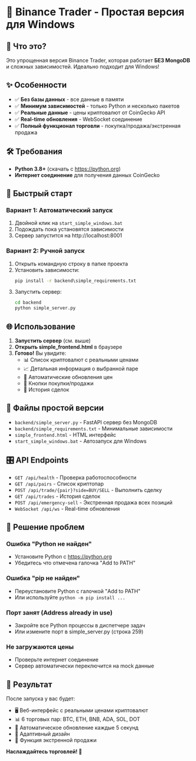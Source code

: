 # 🚀 Binance Trader - Простая версия для Windows

## 🎯 Что это?

Это упрощенная версия Binance Trader, которая работает **БЕЗ MongoDB** и сложных зависимостей. Идеально подходит для Windows!

## ✨ Особенности

- ✅ **Без базы данных** - все данные в памяти
- ✅ **Минимум зависимостей** - только Python и несколько пакетов
- ✅ **Реальные данные** - цены криптовалют от CoinGecko API
- ✅ **Real-time обновления** - WebSocket соединение
- ✅ **Полный функционал торговли** - покупка/продажа/экстренная продажа

## 🛠 Требования

- **Python 3.8+** (скачать с https://python.org)
- **Интернет соединение** для получения данных CoinGecko

## 🚀 Быстрый старт

### Вариант 1: Автоматический запуск
1. Двойной клик на `start_simple_windows.bat`
2. Подождать пока установятся зависимости
3. Сервер запустится на http://localhost:8001

### Вариант 2: Ручной запуск
1. Открыть командную строку в папке проекта
2. Установить зависимости:
   ```cmd
   pip install -r backend\simple_requirements.txt
   ```
3. Запустить сервер:
   ```cmd
   cd backend
   python simple_server.py
   ```

## 🌐 Использование

1. **Запустить сервер** (см. выше)
2. **Открыть simple_frontend.html** в браузере
3. **Готово!** Вы увидите:
   - 📊 Список криптовалют с реальными ценами
   - 📈 Детальная информация о выбранной паре
   - 🔄 Автоматические обновления цен
   - 🎯 Кнопки покупки/продажи
   - 📝 История сделок

## 🔧 Файлы простой версии

- `backend/simple_server.py` - FastAPI сервер без MongoDB
- `backend/simple_requirements.txt` - Минимальные зависимости
- `simple_frontend.html` - HTML интерфейс
- `start_simple_windows.bat` - Автозапуск для Windows

## 🎛 API Endpoints

- `GET /api/health` - Проверка работоспособности
- `GET /api/pairs` - Список криптопар
- `POST /api/trade/{pair}?side=BUY/SELL` - Выполнить сделку
- `GET /api/trades` - История сделок
- `POST /api/emergency-sell` - Экстренная продажа всех позиций
- `WebSocket /api/ws` - Real-time обновления

## 🐛 Решение проблем

### Ошибка "Python не найден"
- Установите Python с https://python.org
- Убедитесь что отмечена галочка "Add to PATH"

### Ошибка "pip не найден"
- Переустановите Python с галочкой "Add to PATH"
- Или используйте `python -m pip install ...`

### Порт занят (Address already in use)
- Закройте все Python процессы в диспетчере задач
- Или измените порт в simple_server.py (строка 259)

### Не загружаются цены
- Проверьте интернет соединение
- Сервер автоматически переключится на mock данные

## 🎉 Результат

После запуска у вас будет:
- 🖥 Веб-интерфейс с реальными ценами криптовалют
- 📊 6 торговых пар: BTC, ETH, BNB, ADA, SOL, DOT
- 🔄 Автоматическое обновление каждые 5 секунд
- 📱 Адаптивный дизайн
- 🚨 Функция экстренной продажи

**Наслаждайтесь торговлей! 🚀**